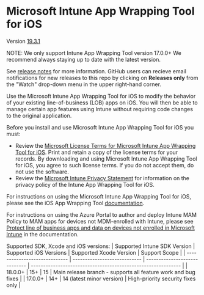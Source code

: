 # Microsoft Intune App Wrapping Tool for iOS 

Version [19.3.1](https://github.com/msintuneappsdk/intune-app-wrapping-tool-ios/releases)

NOTE: We only support Intune App Wrapping Tool version 17.0.0+ We recommend always staying up to date with the latest version.

See [release notes](https://github.com/msintuneappsdk/intune-app-wrapping-tool-ios/releases) for more information. GitHub users can recieve email notifications for new releases to this repo by clicking on **Releases only** from the "Watch" drop-down menu in the upper right-hand corner.

Use the Microsoft Intune App Wrapping Tool for iOS to modify the behavior of your existing line-of-business (LOB) apps on iOS. You will then be able to manage certain app features using Intune without requiring code changes to the original application.

Before you install and use Microsoft Intune App Wrapping Tool for iOS you must:
* Review the [Microsoft License Terms for Microsoft Intune App Wrapping Tool for iOS](https://github.com/msintuneappsdk/intune-app-wrapping-tool-ios/blob/master/licenses/EN_US/license.txt). Print and retain a copy of the license terms for your records. By downloading and using Microsoft Intune App Wrapping Tool for iOS, you agree to such license terms. If you do not accept them, do not use the software.
* Review the [Microsoft Intune Privacy Statement](https://learn.microsoft.com/legal/intune/microsoft-intune-privacy-statement) for information on the privacy policy of the Intune App Wrapping Tool for iOS.

For instructions on using the Microsoft Intune App Wrapping Tool for iOS, please see the iOS App Wrapping Tool [documentation](https://learn.microsoft.com/intune/developer/app-wrapper-prepare-ios).

For instructions on using the Azure Portal to author and deploy Intune MAM Policy to MAM apps for devices not MDM-enrolled with Intune, please see [Protect line of business apps and data on devices not enrolled in Microsoft Intune](https://learn.microsoft.com/intune/deploy-use/protect-line-of-business-apps-and-data-on-devices-not-enrolled-in-microsoft-intune) in the documentation.

Supported SDK, Xcode and iOS versions:
| Supported Intune SDK Version  | Supported iOS Versions       | Supported Xcode Version        | Support Scope                                                 |
| ----------------------------- | ---------------------------- | -----------------------------  | ------------------------------------------------------------- |
| 18.0.0+                       | 15+                          | 15                             | Main release branch - supports all feature work and bug fixes | 
| 17.0.0+                       | 14+                          | 14 (latest minor version)      | High-priority security fixes only                             |
